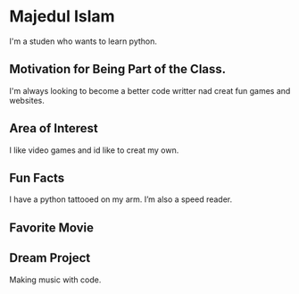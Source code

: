 # Majedul Islam

I'm a studen who wants to learn python.

## Motivation for Being Part of the Class.

I'm always looking to become a better code writter nad creat fun games and websites. 

## Area of Interest

I like video games and id like to creat my own.

## Fun Facts

I have a python tattooed on my arm. I’m also a speed reader.

## Favorite Movie


## Dream Project
Making music with code.
